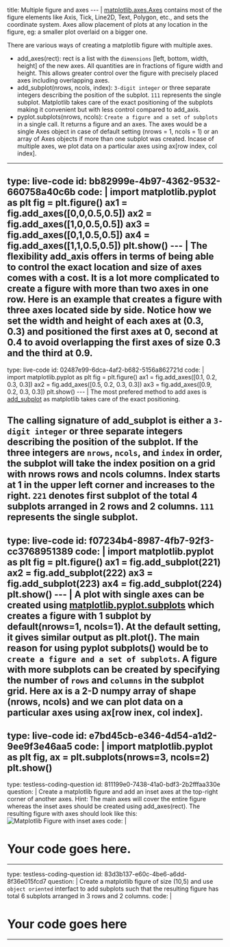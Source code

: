 title: Multiple figure and axes
--- |
  [matplotlib.axes.Axes](https://matplotlib.org/api/axes_api.html#matplotlib.axes.Axes) contains most of the figure elements like Axis, Tick, Line2D, Text, Polygon, etc., and sets the coordinate system. Axes allow placement of plots at any location in the figure, eg: a smaller plot overlaid on a bigger one.

  There are various ways of creating a matplotlib figure with multiple axes.
  * add_axes(rect): rect is a list with the `dimensions` [left, bottom, width, height] of the new axes. All quantities are in fractions of figure width and height. This allows greater control over the figure with precisely placed axes including overlapping axes.
  * add_subplot(nrows, ncols, index): `3-digit integer` or three separate integers describing the position of the subplot. `111` represents the single subplot. Matplotlib takes care of the exact positioning of the subplots making it convenient but with less control compared to add_axis.
  * pyplot.subplots(nrows, ncols): `Create a figure and a set of subplots` in a single call. It returns a figure and an axes. The axes would be a single Axes object in case of default setting (nrows = 1, ncols = 1) or an array of Axes objects if more than one subplot was created. Incase of multiple axes, we plot data on a particular axes using ax[row index, col index].
---
type: live-code
id: bb82999e-4b97-4362-9532-660758a40c6b
code: |
  import matplotlib.pyplot as plt
  fig = plt.figure()
  ax1 = fig.add_axes([0,0,0.5,0.5])
  ax2 = fig.add_axes([1,0,0.5,0.5])
  ax3 = fig.add_axes([0,1,0.5,0.5])
  ax4 = fig.add_axes([1,1,0.5,0.5])
  plt.show()
--- |
  The flexibility add_axis offers in terms of being able to control the exact location and size of axes comes with a cost. It is a lot more complicated to create a figure with more than two axes in one row. Here is an example that creates a figure with three axes located side by side. Notice how we set the width and height of each axes at (0.3, 0.3) and positioned the first axes at 0, second at 0.4 to avoid overlapping the first axes of size 0.3 and the third at 0.9.
---
type: live-code
id: 02487e99-6dca-4af2-b682-5156a862721d
code: |
  import matplotlib.pyplot as plt
  fig = plt.figure()
  ax1 = fig.add_axes([0.1, 0.2, 0.3, 0.3])
  ax2 = fig.add_axes([0.5, 0.2, 0.3, 0.3])
  ax3 = fig.add_axes([0.9, 0.2, 0.3, 0.3])
  plt.show()
--- |
  The most prefered method to add axes is [add_subplot](https://matplotlib.org/api/_as_gen/matplotlib.figure.Figure.html#matplotlib.figure.Figure.add_subplot) as matplotlib takes care of the exact positioning.

  The calling signature of  add_subplot is either a `3-digit integer` or three separate integers describing the position of the subplot. If the three integers are `nrows`, `ncols`, and `index` in order, the subplot will take the index position on a grid with nrows rows and ncols columns. Index starts at 1 in the upper left corner and increases to the right. `221` denotes first subplot of the total 4 subplots arranged in 2 rows and 2 columns. `111` represents the single subplot.
---
type: live-code
id: f07234b4-8987-4fb7-92f3-cc3768951389
code: |
  import matplotlib.pyplot as plt
  fig = plt.figure()
  ax1 = fig.add_subplot(221)
  ax2 = fig.add_subplot(222)
  ax3 = fig.add_subplot(223)
  ax4 = fig.add_subplot(224)
  plt.show()
--- |
  A plot with single axes can be created using [matplotlib.pyplot.subplots](https://matplotlib.org/api/_as_gen/matplotlib.pyplot.subplots.html) which creates a figure with 1 subplot by default(nrows=1, ncols=1). At the default setting, it gives similar output as plt.plot(). The main reason for using pyplot subplots() would be to `create a figure and a set of subplots`. A figure with more subplots can be created by specifying the number of `rows` and `columns` in the subplot grid. Here ax is a 2-D numpy array of shape (nrows, ncols) and we can plot data on a particular axes using ax[row inex, col index].
---
type: live-code
id: e7bd45cb-e346-4d54-a1d2-9ee9f3e46aa5
code: |
  import matplotlib.pyplot as plt
  fig, ax = plt.subplots(nrows=3, ncols=2)
  plt.show()
---
type: testless-coding-question
id: 811199e0-7438-41a0-bdf3-2b2fffaa330e
question: |
  Create a matplotlib figure and add an inset axes at the top-right corner of another axes. Hint: The main axes will cover the entire figure whereas the inset axes should be created using add_axes(rect). The resulting figure with axes should look like this:
  ![Matplotlib Figure with inset axes](assets/img/axes_inset.png)
code: |
  # Your code goes here. 

---
type: testless-coding-question
id: 83d3b137-e60c-4be6-a6dd-8f36e015fcd7
question: |
  Create a matplotlib figure of size (10,5) and use `object oriented` interfact to add subplots such that the resulting figure has total 6 subplots arranged in 3 rows and 2 columns.
code: |
  # Your code goes here
---
